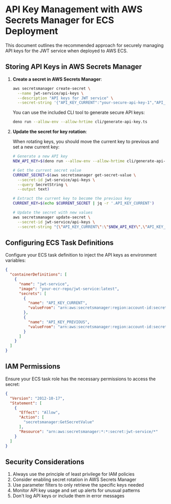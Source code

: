 # API Key Management with AWS Secrets Manager for ECS Deployment

This document outlines the recommended approach for securely managing API keys for the JWT service when deployed to AWS ECS.

## Storing API Keys in AWS Secrets Manager

1. **Create a secret in AWS Secrets Manager**:

   ```bash
   aws secretsmanager create-secret \
     --name jwt-service/api-keys \
     --description "API keys for JWT service" \
     --secret-string '{"API_KEY_CURRENT":"your-secure-api-key-1","API_KEY_PREVIOUS":"your-secure-api-key-2"}'
   ```

   You can use the included CLI tool to generate secure API keys:
   
   ```bash
   deno run --allow-env --allow-hrtime cli/generate-api-key.ts
   ```

2. **Update the secret for key rotation**:

   When rotating keys, you should move the current key to previous and set a new current key:
   
   ```bash
   # Generate a new API key
   NEW_API_KEY=$(deno run --allow-env --allow-hrtime cli/generate-api-key.ts)
   
   # Get the current secret value
   CURRENT_SECRET=$(aws secretsmanager get-secret-value \
     --secret-id jwt-service/api-keys \
     --query SecretString \
     --output text)
   
   # Extract the current key to become the previous key
   CURRENT_KEY=$(echo $CURRENT_SECRET | jq -r '.API_KEY_CURRENT')
   
   # Update the secret with new values
   aws secretsmanager update-secret \
     --secret-id jwt-service/api-keys \
     --secret-string "{\"API_KEY_CURRENT\":\"$NEW_API_KEY\",\"API_KEY_PREVIOUS\":\"$CURRENT_KEY\"}"
   ```

## Configuring ECS Task Definitions

Configure your ECS task definition to inject the API keys as environment variables:

```json
{
  "containerDefinitions": [
    {
      "name": "jwt-service",
      "image": "your-ecr-repo/jwt-service:latest",
      "secrets": [
        {
          "name": "API_KEY_CURRENT",
          "valueFrom": "arn:aws:secretsmanager:region:account-id:secret:jwt-service/api-keys:API_KEY_CURRENT::"
        },
        {
          "name": "API_KEY_PREVIOUS",
          "valueFrom": "arn:aws:secretsmanager:region:account-id:secret:jwt-service/api-keys:API_KEY_PREVIOUS::"
        }
      ]
    }
  ]
}
```

## IAM Permissions

Ensure your ECS task role has the necessary permissions to access the secret:

```json
{
  "Version": "2012-10-17",
  "Statement": [
    {
      "Effect": "Allow",
      "Action": [
        "secretsmanager:GetSecretValue"
      ],
      "Resource": "arn:aws:secretsmanager:*:*:secret:jwt-service/*"
    }
  ]
}
```

## Security Considerations

1. Always use the principle of least privilege for IAM policies
2. Consider enabling secret rotation in AWS Secrets Manager
3. Use parameter filters to only retrieve the specific keys needed
4. Monitor API key usage and set up alerts for unusual patterns
5. Don't log API keys or include them in error messages
